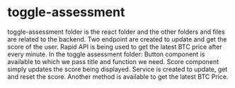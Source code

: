 # toggle-assessment
toggle-assessment folder is the react folder and the other folders and files are related to the backend. 
Two endpoint are created to update and get the score of the user.
Rapid API is being used to get the latest BTC price after every minute.
In the toggle assessment folder: 
 Button component is available to which we pass title and function we need.
 Score component simply updates the score being displayed.
Service is created to update, get and reset the score. Another method is available to get the latest BTC Price.
